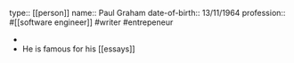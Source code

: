 type:: [[person]]
name:: Paul Graham
date-of-birth:: 13/11/1964
profession:: #[[software engineer]] #writer #entrepeneur

-
- He is famous for his [[essays]]